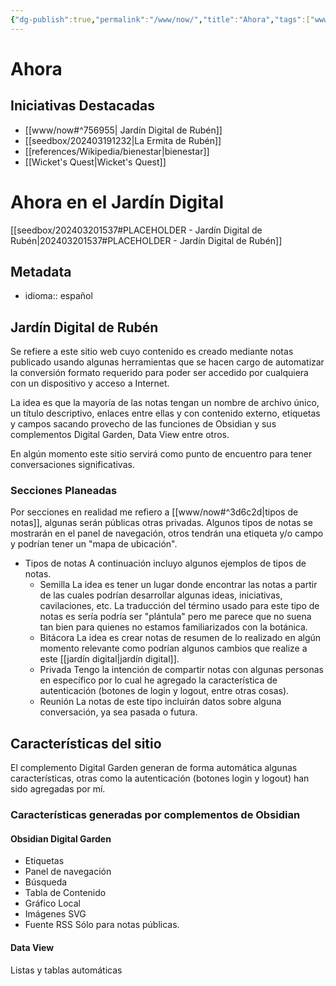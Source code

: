 ```yaml
---
{"dg-publish":true,"permalink":"/www/now/","title":"Ahora","tags":["www"],"created":"2024-03-19T12:19:27.427-06:00","updated":"2024-03-29T12:20:58.672-06:00"}
---
```


# Ahora

## Iniciativas Destacadas

- [[www/now#^756955\| Jardín Digital de Rubén]]
- [[seedbox/202403191232\|La Ermita de Rubén]]
- [[references/Wikipedia/bienestar\|bienestar]]
- [[Wicket's Quest\|Wicket's Quest]]


<div class="transclusion internal-embed is-loaded"><div class="markdown-embed">




# Ahora en el Jardín Digital

[[seedbox/202403201537#PLACEHOLDER - Jardín Digital de Rubén\|202403201537#PLACEHOLDER - Jardín Digital de Rubén]]

## Metadata
- idioma:: español

## Jardín Digital de Rubén 
Se refiere a este sitio web cuyo contenido es creado mediante notas publicado usando algunas herramientas que se hacen cargo de automatizar la conversión formato requerido para poder ser accedido por cualquiera con un dispositivo y acceso a Internet.

La idea es que la mayoría de las notas tengan un nombre de archivo único, un título descriptivo, enlaces entre ellas y con contenido externo, etiquetas y campos sacando provecho de las funciones de Obsidian y sus complementos Digital Garden, Data View entre otros.

En algún momento este sitio servirá como punto de encuentro para tener conversaciones significativas.

### Secciones Planeadas
Por secciones en realidad me refiero a [[www/now#^3d6c2d\|tipos de notas]], algunas serán públicas otras privadas. Algunos tipos de notas se mostrarán en el panel de navegación, otros tendrán una etiqueta y/o campo y podrían tener un "mapa de ubicación".

- Tipos de notas 	A continuación incluyo algunos ejemplos de tipos de notas.
	- Semilla
		La idea es tener un lugar donde encontrar las notas a partir de las cuales podrían desarrollar algunas ideas, iniciativas, cavilaciones, etc. La traducción del término usado para este tipo de notas es sería podría ser "plántula" pero me parece que no suena tan bien para quienes no estamos familiarizados con la botánica.
	- Bitácora
		La idea es crear notas de resumen de lo realizado en algún momento relevante como podrían algunos cambios que realize a este [[jardín digital\|jardín digital]].
	- Privada
		Tengo la intención de compartir notas con algunas personas en específico por lo cual he agregado la característica de autenticación (botones de login y logout, entre otras cosas). 
	- Reunión
		La notas de este tipo incluirán datos sobre alguna conversación, ya sea pasada o futura.

## Características del sitio

El complemento Digital Garden generan de forma automática algunas características, otras como la autenticación (botones login y logout) han sido agregadas por mí.

### Características generadas por complementos de Obsidian

#### Obsidian Digital Garden

- Etiquetas
- Panel de navegación
- Búsqueda
- Tabla de Contenido
- Gráfico Local
- Imágenes SVG
- Fuente RSS
	Sólo para notas públicas.

#### Data View
Listas y tablas automáticas

</div></div>
